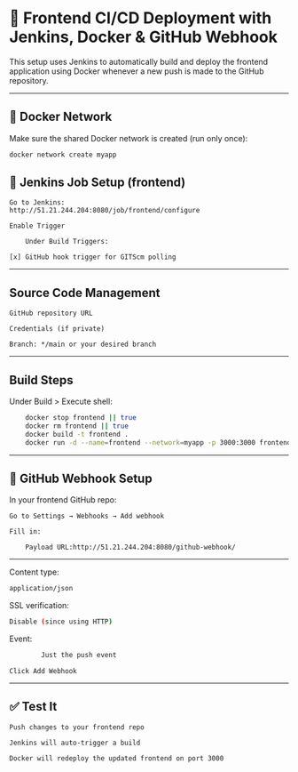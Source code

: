 # 🚀 Frontend CI/CD Deployment with Jenkins, Docker & GitHub Webhook

This setup uses Jenkins to automatically build and deploy the frontend application using Docker whenever a new push is made to the GitHub repository.

---

## 🐳 Docker Network

Make sure the shared Docker network is created (run only once):

```bash
docker network create myapp
```

## 🔧 Jenkins Job Setup (frontend)

    Go to Jenkins:
    http://51.21.244.204:8080/job/frontend/configure

    Enable Trigger

        Under Build Triggers:

    [x] GitHub hook trigger for GITScm polling

---

## Source Code Management

    GitHub repository URL

    Credentials (if private)

    Branch: */main or your desired branch
---

## Build Steps
Under Build > Execute shell:
```bash
    docker stop frontend || true
    docker rm frontend || true
    docker build -t frontend .
    docker run -d --name=frontend --network=myapp -p 3000:3000 frontend
```
---

 ## 🔁 GitHub Webhook Setup

In your frontend GitHub repo:

    Go to Settings → Webhooks → Add webhook

    Fill in:

        Payload URL:http://51.21.244.204:8080/github-webhook/
---

Content type:
```bash
application/json
```

SSL verification:
```bash
Disable (since using HTTP)
```
Event:
```bash
        Just the push event
```

    Click Add Webhook
---

## ✅ Test It

    Push changes to your frontend repo

    Jenkins will auto-trigger a build

    Docker will redeploy the updated frontend on port 3000